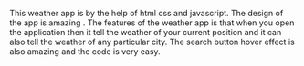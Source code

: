 This weather app is by the help of html css and javascript. The design of the app is amazing . The features of the weather app is that when you open the application then it tell the weather of your current position and it can also tell the weather of any particular city. The search button hover effect is also amazing and the code is very easy.